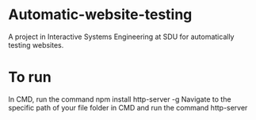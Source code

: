 # Automatic-website-testing
A project in Interactive Systems Engineering at SDU for automatically testing websites.

# To run
In CMD, run the command npm install http-server -g
Navigate to the specific path of your file folder in CMD and run the command http-server
